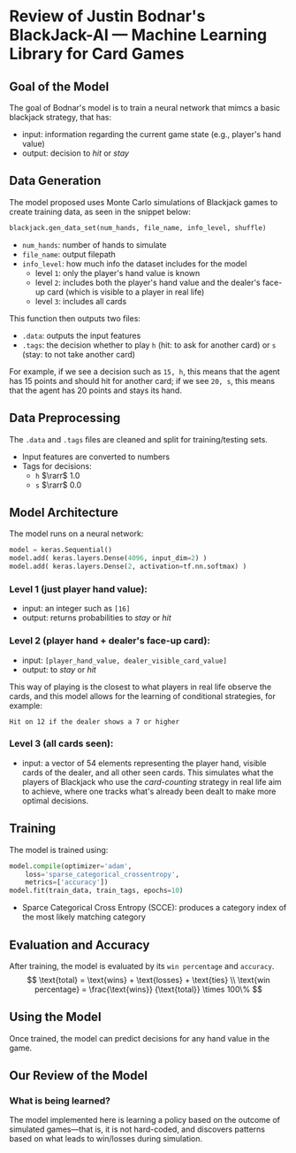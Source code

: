 # Review of Justin Bodnar's **BlackJack-AI — Machine Learning Library for Card Games**
## Goal of the Model
The goal of Bodnar's model is to train a neural network that mimcs a basic blackjack strategy, that has:
- input: information regarding the current game state (e.g., player's hand value)
- output: decision to *hit* or *stay*

## Data Generation
The model proposed uses Monte Carlo simulations of Blackjack games to create training data, as seen in the snippet below:
```python
blackjack.gen_data_set(num_hands, file_name, info_level, shuffle)
```
- `num_hands`: number of hands to simulate
- `file_name`: output filepath
- `info_level`: how much info the dataset includes for the model
    * level `1`: only the player's hand value is known
    * level `2`: includes both the player's hand value and the dealer's face-up card (which is visible to a player in real life)
    * level `3`: includes all cards

This function then outputs two files:
- `.data`: outputs the input features
- `.tags`: the decision whether to play `h` (hit: to ask for another card) or `s` (stay: to not take another card)

For example, if we see a decision such as `15, h`, this means that the agent has 15 points and should hit for another card; if we see `20, s`, this means that the agent has 20 points and stays its hand.

## Data Preprocessing
The `.data` and `.tags` files are cleaned and split for training/testing sets.
- Input features are converted to numbers
- Tags for decisions:
    * `h` $\rarr$ 1.0
    * `s` $\rarr$ 0.0

## Model Architecture
The model runs on a neural network:
```python
model = keras.Sequential()
model.add( keras.layers.Dense(4096, input_dim=2) )
model.add( keras.layers.Dense(2, activation=tf.nn.softmax) )
```
### Level 1 (just player hand value):
- input: an integer such as `[16]`
- output: returns probabilities to *stay* or *hit*
### Level 2 (player hand + dealer's face-up card):
- input: `[player_hand_value, dealer_visible_card_value]`
- output: to *stay* or *hit*

This way of playing is the closest to what players in real life observe the cards, and this model allows for the learning of conditional strategies, for example:
```text
Hit on 12 if the dealer shows a 7 or higher
```
### Level 3 (all cards seen):
- input: a vector of 54 elements representing the player hand, visible cards of the dealer, and all other seen cards. This simulates what the players of Blackjack who use the *card-counting* strategy in real life aim to achieve, where one tracks what's already been dealt to make more optimal decisions.

## Training
The model is trained using:
```python
model.compile(optimizer='adam',
	loss='sparse_categorical_crossentropy',
	metrics=['accuracy'])
model.fit(train_data, train_tags, epochs=10)
```
- Sparce Categorical Cross Entropy (SCCE): produces a category index of the most likely matching category

## Evaluation and Accuracy
After training, the model is evaluated by its `win percentage` and `accuracy`.
$$
\text{total} = \text{wins} + \text{losses} + \text{ties} \\ \text{win percentage} = \frac{\text{wins}} {\text{total}} \times 100\%
$$

## Using the Model
Once trained, the model can predict decisions for any hand value in the game.

## Our Review of the Model
### What is being learned?
The model implemented here is learning a policy based on the outcome of simulated games—that is, it is not hard-coded, and discovers patterns based on what leads to win/losses during simulation.